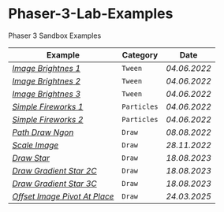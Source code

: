 # Phaser-3-Lab-Examples
Phaser 3 Sandbox Examples

Example | Category | Date
--- | --- | ---
*[Image Brightnes 1](https://labs.phaser.io/edit.html?src=https://raw.githubusercontent.com/MerlinEl/Phaser-3-Lab-Examples/main/scripts/tweens/Tween-Image-Brightness-001.js?123)* | `Tween` | *04.06.2022*
*[Image Brightnes 2](https://labs.phaser.io/edit.html?src=https://raw.githubusercontent.com/MerlinEl/Phaser-3-Lab-Examples/main/scripts/tweens/Tween-Image-Brightness-002.js?123)* | `Tween` | *04.06.2022*
*[Image Brightnes 3](https://labs.phaser.io/edit.html?src=https://raw.githubusercontent.com/MerlinEl/Phaser-3-Lab-Examples/main/scripts/tweens/Tween-Image-Brightness-003.js?123)* | `Tween` | *04.06.2022*
*[Simple Fireworks 1](https://labs.phaser.io/edit.html?src=https://raw.githubusercontent.com/MerlinEl/Phaser-3-Lab-Examples/main/scripts/particles/Simple-Fireworks-001.js?123)* | `Particles` | *04.06.2022*
*[Simple Fireworks 2](https://labs.phaser.io/edit.html?src=https://raw.githubusercontent.com/MerlinEl/Phaser-3-Lab-Examples/main/scripts/particles/Simple-Fireworks-002.js?123)* | `Particles` | *04.06.2022*
*[Path Draw Ngon](https://labs.phaser.io/edit.html?src=https://raw.githubusercontent.com/MerlinEl/Phaser-3-Lab-Examples/main/scripts/draw/path_ngon.js?123)* | `Draw` | *08.08.2022*
*[Scale Image](https://labs.phaser.io/edit.html?src=https://raw.githubusercontent.com/MerlinEl/Phaser-3-Lab-Examples/main/scripts/draw/image_scale_01.js?123)* | `Draw` | *28.11.2022*
*[Draw Star](https://labs.phaser.io/edit.html?src=https://raw.githubusercontent.com/MerlinEl/Phaser-3-Lab-Examples/main/scripts/draw/draw_star_01.js?123)* | `Draw` | *18.08.2023*
*[Draw Gradient Star 2C](https://labs.phaser.io/edit.html?src=https://raw.githubusercontent.com/MerlinEl/Phaser-3-Lab-Examples/main/scripts/draw/draw_gradient_star_01.js?123)* | `Draw` | *18.08.2023*
*[Draw Gradient Star 3C](https://labs.phaser.io/edit.html?src=https://raw.githubusercontent.com/MerlinEl/Phaser-3-Lab-Examples/main/scripts/draw/draw_gradient_star_02.js?123)* | `Draw` | *18.08.2023*
*[Offset Image Pivot At Place](https://labs.phaser.io/edit.html?src=https://raw.githubusercontent.com/MerlinEl/Phaser-3-Lab-Examples/main/scripts/geometry/offset_image_pivot_at_place.js?123)* | `Draw` | *24.03.2025*
